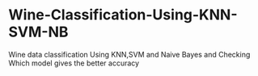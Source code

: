 # Wine-Classification-Using-KNN-SVM-NB
Wine data classification Using KNN,SVM and Naive Bayes and Checking Which model gives the better accuracy
